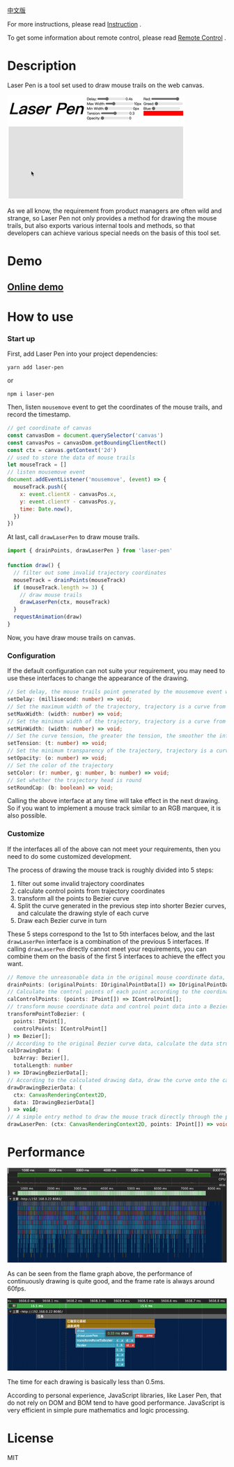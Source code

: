 [中文版](./README.ZH_CN.MD)

For more instructions, please read [Instruction](docs/Instruction.md) .

To get some information about remote control, please read [Remote Control](docs/RemoteControl.md) .

# Description

Laser Pen is a tool set used to draw mouse trails on the web canvas.

![demo](./docs/assets/demo.gif)

As we all know, the requirement from product managers are often wild and strange, so Laser Pen not only provides a method for drawing the mouse trails, but also exports various internal tools and methods, so that developers can achieve various special needs on the basis of this tool set.

# Demo

## [Online demo](https://silenttiger.github.io/laser-pen/)

# How to use

### Start up

First, add Laser Pen into your project dependencies:

```shell
yarn add laser-pen
```

or

```shell
npm i laser-pen
```

Then, listen `mousemove` event to get the coordinates of the mouse trails, and record the timestamp.

```javascript
// get coordinate of canvas
const canvasDom = document.querySelector('canvas')
const canvasPos = canvasDom.getBoundingClientRect()
const ctx = canvas.getContext('2d')
// used to store the data of mouse trails
let mouseTrack = []
// listen mousemove event
document.addEventListener('mousemove', (event) => {
  mouseTrack.push({
    x: event.clientX - canvasPos.x,
    y: event.clientY - canvasPos.y,
    time: Date.now(),
  })
})
```

At last, call `drawLaserPen` to draw mouse trails.

```javascript
import { drainPoints, drawLaserPen } from 'laser-pen'

function draw() {
  // filter out some invalid trajectory coordinates
  mouseTrack = drainPoints(mouseTrack)
  if (mouseTrack.length >= 3) {
    // draw mouse trails
    drawLaserPen(ctx, mouseTrack)
  }
  requestAnimation(draw)
}
```

Now, you have draw mouse trails on canvas.

### Configuration

If the default configuration can not suite your requirement, you may need to use these interfaces to change the appearance of the drawing.

```typescript
// Set delay, the mouse trails point generated by the mousemove event will not be drawn after the delay time is exceeded, it will affect the length of the trajectory
setDelay: (millisecond: number) => void;
// Set the maximum width of the trajectory, trajectory is a curve from thick to thin, maxWidth represents the line width of the thick end
setMaxWidth: (width: number) => void;
// Set the minimum width of the trajectory, trajectory is a curve from thick to thin, minWidth represents the line width of the thin end
setMinWidth: (width: number) => void;
// Set the curve tension, the greater the tension, the smoother the inflection point, otherwise the sharper
setTension: (t: number) => void;
// Set the minimum transparency of the trajectory, trajectory is a curve that changes from opaque to transparent, it represents the opacity at the end of the track
setOpacity: (o: number) => void;
// Set the color of the trajectory
setColor: (r: number, g: number, b: number) => void;
// Set whether the trajectory head is round
setRoundCap: (b: boolean) => void;
```

Calling the above interface at any time will take effect in the next drawing. So if you want to implement a mouse track similar to an RGB marquee, it is also possible.

### Customize

If the interfaces all of the above can not meet your requirements, then you need to do some customized development.

The process of drawing the mouse track is roughly divided into 5 steps:

1. filter out some invalid trajectory coordinates
2. calculate control points from trajectory coordinates
3. transform all the points to Bezier curve
4. Split the curve generated in the previous step into shorter Bezier curves, and calculate the drawing style of each curve
5. Draw each Bezier curve in turn

These 5 steps correspond to the 1st to 5th interfaces below, and the last `drawLaserPen` interface is a combination of the previous 5 interfaces.
If calling `drawLaserPen` directly cannot meet your requirements, you can combine them on the basis of the first 5 interfaces to achieve the effect you want.

```typescript
// Remove the unreasonable data in the original mouse coordinate data, including the coordinates that exceed the delay time, and some coordinates that are arranged illegally
drainPoints: (originalPoints: IOriginalPointData[]) => IOriginalPointData[];
// Calculate the control points of each point according to the coordinate data
calControlPoints: (points: IPoint[]) => IControlPoint[];
// transform mouse coordinate data and control point data into a Bezier curve
transformPointToBezier: (
  points: IPoint[],
  controlPoints: IControlPoint[]
) => Bezier[];
// According to the original Bezier curve data, calculate the data structure for drawing
calDrawingData: (
  bzArray: Bezier[],
  totalLength: number
) => IDrawingBezierData[];
// According to the calculated drawing data, draw the curve onto the canvas
drawDrawingBezierData: (
  ctx: CanvasRenderingContext2D,
  data: IDrawingBezierData[]
) => void;
// A simple entry method to draw the mouse track directly through the processed mouse coordinate data
drawLaserPen: (ctx: CanvasRenderingContext2D, points: IPoint[]) => void;
```

# Performance

![flame chart](./docs/assets/performance_1.png)

As can be seen from the flame graph above, the performance of continuously drawing is quite good, and the frame rate is always around 60fps.

![flame chart](./docs/assets/performance_2.png)

The time for each drawing is basically less than 0.5ms.

According to personal experience, JavaScript libraries, like Laser Pen, that do not rely on DOM and BOM tend to have good performance. JavaScript is very efficient in simple pure mathematics and logic processing.

# License

MIT
